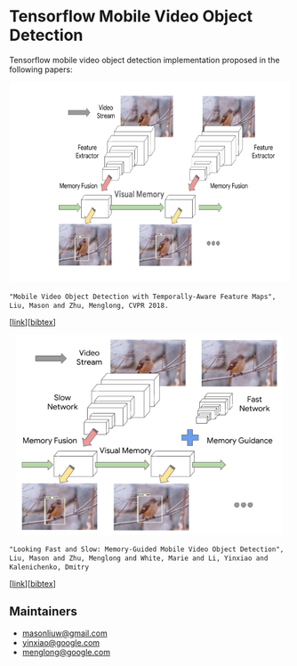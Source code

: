 # Tensorflow Mobile Video Object Detection

Tensorflow mobile video object detection implementation proposed in the
following papers:

<p align="center">
  <img src="g3doc/lstm_ssd_intro.png" width=640 height=360>
</p>

```
"Mobile Video Object Detection with Temporally-Aware Feature Maps",
Liu, Mason and Zhu, Menglong, CVPR 2018.
```
\[[link](http://openaccess.thecvf.com/content_cvpr_2018/papers/Liu_Mobile_Video_Object_CVPR_2018_paper.pdf)\]\[[bibtex](
https://scholar.googleusercontent.com/scholar.bib?q=info:hq5rcMUUXysJ:scholar.google.com/&output=citation&scisig=AAGBfm0AAAAAXLdwXcU5g_wiMQ40EvbHQ9kTyvfUxffh&scisf=4&ct=citation&cd=-1&hl=en)\]


<p align="center">
  <img src="g3doc/Interleaved_Intro.png" width=480 height=360>
</p>

```
"Looking Fast and Slow: Memory-Guided Mobile Video Object Detection",
Liu, Mason and Zhu, Menglong and White, Marie and Li, Yinxiao and Kalenichenko, Dmitry
```
\[[link](https://arxiv.org/abs/1903.10172)\]\[[bibtex](
https://scholar.googleusercontent.com/scholar.bib?q=info:rLqvkztmWYgJ:scholar.google.com/&output=citation&scisig=AAGBfm0AAAAAXLdwNf-LJlm2M1ymQHbq2wYA995MHpJu&scisf=4&ct=citation&cd=-1&hl=en)\]


## Maintainers
* masonliuw@gmail.com
* yinxiao@google.com
* menglong@google.com
